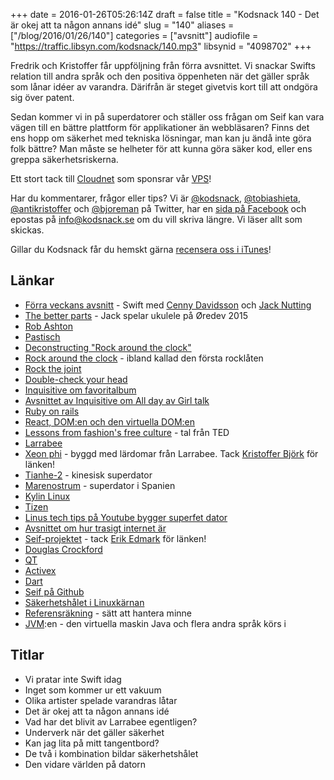 +++
date = 2016-01-26T05:26:14Z
draft = false
title = "Kodsnack 140 - Det är okej att ta någon annans idé"
slug = "140"
aliases = ["/blog/2016/01/26/140"]
categories = ["avsnitt"]
audiofile = "https://traffic.libsyn.com/kodsnack/140.mp3"
libsynid = "4098702"
+++

Fredrik och Kristoffer får uppföljning från förra avsnittet. Vi snackar Swifts relation till andra språk och den positiva öppenheten när det gäller språk som lånar idéer av varandra. Därifrån är steget givetvis kort till att ondgöra sig över patent.

Sedan kommer vi in på superdatorer och ställer oss frågan om Seif kan vara vägen till en bättre plattform för applikationer än webbläsaren? Finns det ens hopp om säkerhet med tekniska lösningar, man kan ju ändå inte göra folk bättre? Man måste se helheter för att kunna göra säker kod, eller ens greppa säkerhetsriskerna.

Ett stort tack till [Cloudnet](http://www.cloudnet.se) som sponsrar vår [VPS](http://en.wikipedia.org/wiki/Virtual_private_server)!

Har du kommentarer, frågor eller tips? Vi är [@kodsnack](https://www.twitter.com/kodsnack), [@tobiashieta](https://www.twitter.com/tobiashieta), [@antikristoffer](https://www.twitter.com/antikristoffer) och [@bjoreman](https://www.twitter.com/bjoreman) på Twitter, har en [sida på Facebook](https://www.facebook.com/kodsnack) och epostas på [info@kodsnack.se](mailto:info@kodsnack.se) om du vill skriva längre. Vi läser allt som skickas.

Gillar du Kodsnack får du hemskt gärna [recensera oss i iTunes](http://itunes.apple.com/se/podcast/kodsnack/id561631498?l=en)!

## Länkar ##
* [Förra veckans avsnitt](https://kodsnack.se/139/) - Swift med [Cenny Davidsson](https://twitter.com/Cennydavidsson) och [Jack Nutting](http://nuthole.com/)
* [The better parts](https://vimeo.com/146391965) - Jack spelar ukulele på Øredev 2015
* [Rob Ashton](http://codeofrob.com/blog.html)
* [Pastisch](https://sv.wikipedia.org/wiki/Pastisch)	
* [Deconstructing "Rock around the clock"](http://danielglass.com/deconstructing-rock-around-the-clock-2/)
* [Rock around the clock](https://en.wikipedia.org/wiki/Rock_Around_the_Clock) - ibland kallad den första rocklåten
* [Rock the joint](https://en.wikipedia.org/wiki/Rock_the_Joint)
* [Double-check your head](http://www.maxtannone.com/projects/dcyh/)
* [Inquisitive om favoritalbum](https://www.relay.fm/inquisitive)
* [Avsnittet av Inquisitive om All day av Girl talk](https://www.relay.fm/inquisitive/43)
* [Ruby on rails](https://en.wikipedia.org/wiki/Ruby_on_Rails)
* [React, DOM:en och den virtuella DOM:en](http://tonyfreed.com/blog/what_is_virtual_dom)
* [Lessons from fashion's free culture](https://www.ted.com/talks/johanna_blakley_lessons_from_fashion_s_free_culture) - tal från TED
* [Larrabee](https://en.wikipedia.org/wiki/Larrabee_%28microarchitecture%29)
* [Xeon phi](https://en.wikipedia.org/wiki/Xeon_Phi) - byggd med lärdomar från Larrabee. Tack [Kristoffer Björk](https://www.twitter.com/dataolle) för länken!
* [Tianhe-2](https://en.wikipedia.org/wiki/Tianhe-2) - kinesisk superdator
* [Marenostrum](https://en.wikipedia.org/wiki/MareNostrum) - superdator i Spanien
* [Kylin Linux](https://en.wikipedia.org/wiki/Kylin_%28operating_system%29)
* [Tizen](https://en.wikipedia.org/wiki/Tizen)
* [Linus tech tips på Youtube bygger superfet dator](https://www.youtube.com/watch?v=LXOaCkbt4lI&app=desktop)
* [Avsnittet om hur trasigt internet är](https://kodsnack.se/138/)
* [Seif-projektet](https://www.youtube.com/watch?v=fQWRoLf7bns&feature=youtu.be) - tack [Erik Edmark](https://www.twitter.com/kalasklas) för länken!
* [Douglas Crockford](https://en.wikipedia.org/wiki/Douglas_Crockford)
* [QT](http://www.qt.io/developers/)
* [Activex](https://en.wikipedia.org/wiki/ActiveX)
* [Dart](https://en.wikipedia.org/wiki/Dart_%28programming_language%29)
* [Seif på Github](https://github.com/paypal/seifnode)
* [Säkerhetshålet i Linuxkärnan](http://perception-point.io/2016/01/14/analysis-and-exploitation-of-a-linux-kernel-vulnerability-cve-2016-0728/)
* [Referensräkning](https://en.wikipedia.org/wiki/Reference_counting) - sätt att hantera minne
* [JVM](https://en.wikipedia.org/wiki/Java_virtual_machine):en - den virtuella maskin Java och flera andra språk körs i

## Titlar ##
* Vi pratar inte Swift idag
* Inget som kommer ur ett vakuum
* Olika artister spelade varandras låtar
* Det är okej att ta någon annans idé
* Vad har det blivit av Larrabee egentligen?
* Underverk när det gäller säkerhet
* Kan jag lita på mitt tangentbord?
* De två i kombination bildar säkerhetshålet
* Den vidare världen på datorn